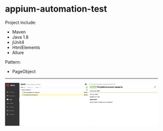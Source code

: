 # appium-automation-test
Project include: 
- Maven
- Java 1.8
- jUnit4
- HtmlElements
- Allure

Pattern:
- PageObject
---
![](https://github.com/ProsviryakovVadim/appium-automation-test/blob/master/allure.png?raw=true)

